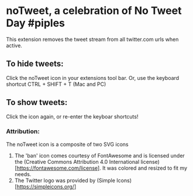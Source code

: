 # noTweet, a celebration of No Tweet Day #piples

This extension removes the tweet stream from all twitter.com urls when active.

## To hide tweets:
Click the noTweet icon in your extensions tool bar. Or, use the keyboard shortcut CTRL + SHIFT + T (Mac and PC)

## To show tweets:
Click the icon again, or re-enter the keyboar shortcuts!


### Attribution:
The noTweet icon is a composite of two SVG icons
1. The 'ban' icon comes courtesy of FontAwesome and is licensed under the (Creative Commons Attribution 4.0 International license)[https://fontawesome.com/license]. It was colored and resized to fit my needs.
2. The Twitter logo was provided by (Simple Icons)[https://simpleicons.org/]
